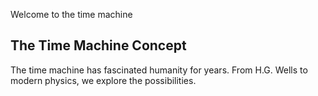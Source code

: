 <!-- Last updated: 2025 -->

Welcome to the time machine
## The Time Machine Concept
The time machine has fascinated humanity for years.
From H.G. Wells to modern physics, we explore the possibilities.
